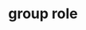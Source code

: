 ---
{
  "title": "group role",
  "description": "A set of user interface objects which are not intended to be included in a page summary or table of contents by assistive technologies.",
  "category": "aria",
  "keywords": [
    "group role"
  ],
  "last_test_date": "2019-01-06",
  "test_results_url": "https://a11ysupport.io/tech/aria/group_role",
  "test_url": "https://a11ysupport.io/tech/aria/group_role",
  "stats": {
    "dragon_win": {
      "chrome": {
        "76-78": "na"
      }
    },
    "jaws": {
      "chrome": {
        "92": "y"
      },
      "edge": {
        "92": "y"
      },
      "ie": {
        "11-11.134": "a"
      },
      "firefox": {
        "66-70": "a"
      }
    },
    "narrator": {
      "edge": {
        "44-44.17763.1.0": "a"
      }
    },
    "nvda": {
      "chrome": {
        "92": "y"
      },
      "edge": {
        "92": "y"
      },
      "firefox": {
        "67-70": "a"
      }
    },
    "va_and": {
      "and_chr": {
        "77-78": "na"
      }
    },
    "vc_macos": {
      "safari": {
        "13.0.2-13.0.4": "na"
      }
    },
    "vo_ios": {
      "ios_saf": {
        "12.3-13.3": "a"
      }
    },
    "vo_macos": {
      "safari": {
        "12.1.1-13.0.4": "y"
      }
    },
    "talkback": {
      "and_chr": {
        "75-78": "a"
      }
    },
    "orca": {
      "firefox": {
        "69-70": "y"
      }
    },
    "vc_ios": {
      "ios_saf": {
        "13.0-13.3": "na"
      }
    },
    "wsr": {
      "edge": {
        "44": "na"
      },
      "chrome": {
        "77-78": "na"
      }
    }
  },
  "links": {
    "ARIA spec for group": "https://www.w3.org/TR/wai-aria-1.1/#group"
  }
}
---